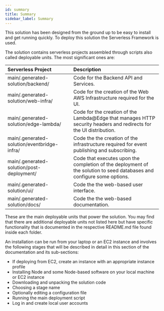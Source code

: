 ```yaml
---
id: summary
title: Summary
sidebar_label: Summary
---
```


This solution has been designed from the ground up to be easy to install and get running quickly. To deploy this solution the Serverless Framework is used.

The solution contains serverless projects assembled through scripts also called deployable units. The most significant ones are:

| Serverless Project                          | Description                                                                                                            |
| :------------------------------------------ | :--------------------------------------------------------------------------------------------------------------------- |
| main/.generated-solution/backend/           | Code for the Backend API and Services.                                                                                 |
| main/.generated-solution/web-infra/         | Code for the creation of the Web AWS Infrastructure required for the UI.                                               |
| main/.generated-solution/edge-lambda/       | Code for the creation of the Lambda@Edge that manages HTTP security headers and redirects for the UI distribution.     |
| main/.generated-solution/eventbridge-infra/ | Code the the creation of the infrastructure required for event publishing and subscribing.                             |
| main/.generated-solution/post-deployment/   | Code that executes upon the completion of the deployment of the solution to seed databases and configure some options. |
| main/.generated-solution/ui/                | Code the the web-based user interface.                                                                                 |
| main/.generated-solution/docs/              | Code the the web-based documentation.                                                                                  |

These are the main deployable units that power the solution. You may find that there are additional deployable units not listed here but have specific
functionality that is documented in the respective README.md file found inside each folder.

An installation can be run from your laptop or an EC2 instance
and involves the following stages that will be described in detail in this section of the documentation and its sub-sections:

- If deploying from EC2, create an instance with an appropriate
  instance profile
- Installing Node and some Node-based software on your local machine
  or EC2 instance
- Downloading and unpacking the solution code
- Choosing a stage name
- Optionally editing a configuration file
- Running the main deployment script
- Log in and create local user accounts
